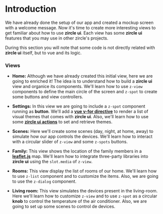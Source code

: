 # Introduction
We have already done the setup of our app and created a mockup screen with a welcome message. Now it's time to create more interesting views to get familiar about how to use **zircle ui**. Each view has some **zircle ui** features that you may use in other zircle's projects.

During this section you will note that some code is not directly related with **zircle ui** itself, but to vue and its logic. 

### Views
- **Home:** Although we have already created this initial view, here we are going to enriched it! The idea is to understand how to build a **zircle ui** view and organice its components.
We'll learn how to use `z-view` components to define the main circle of the screen and `z-spot` to create some buttons and view controllers.

- **Settings:** In this view we are going to include a `z-spot` component running as **button**. We'll add a [**vue v-for directive**](#) to render a list of visual themes that comes with **zircle ui**. Also, we'll learn how to use some [**zircle ui actions**](#) to set and retrieve themes.

- **Scenes:** Here we'll create some scenes (day, night, at home, away) to simulate how our app controls the devices. We'll learn how to interact with a circular slider of `z-view` and some `z-spots` buttons.

- **Family:** This view shows the location of the family members in a [**leaflet.js**](#) map. We'll learn how to integrate three-party libraries into **zircle ui** using the `slot.media` of `z-view`.

- **Rooms:** This view display the list of rooms of our home. We'll learn how to use `z-list` component and to customize the items. Also, we are going to use the `z-dialog` component.

- **Living room:** This view simulates the devices present in the living-room. Here we'll learn how to customize `z-view` and to use `z-spot` as a circular **knob** to control the temperature of the air conditioner. Also, we are going to set up some scenes to control de devices.


